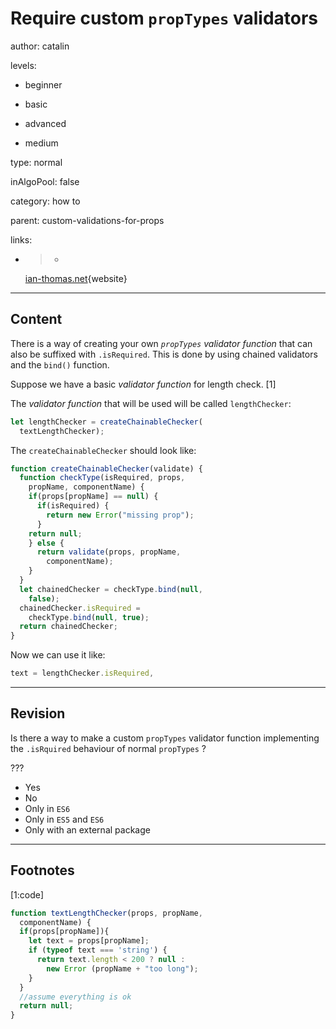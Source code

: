 # Require custom `propTypes` validators
author: catalin

levels:

  - beginner

  - basic

  - advanced

  - medium

type: normal

inAlgoPool: false

category: how to

parent: custom-validations-for-props

links:

  - >-
    [ian-thomas.net](http://www.ian-thomas.net/custom-proptype-validation-with-react/){website}

---
## Content

There is a way of creating your own *`propTypes` validator function* that can also be suffixed with `.isRequired`. This is done by  using chained validators and the `bind()` function.

Suppose we have a basic *validator function* for length check. [1]

The *validator function* that will be used will be called `lengthChecker`:
```jsx
let lengthChecker = createChainableChecker(
  textLengthChecker);
```
The `createChainableChecker` should look like:
```jsx
function createChainableChecker(validate) {
  function checkType(isRequired, props,
    propName, componentName) {
    if(props[propName] == null) {
      if(isRequired) {
        return new Error("missing prop");
      }
    return null;
    } else {
      return validate(props, propName,
        componentName);
    }
  }
  let chainedChecker = checkType.bind(null,
    false);
  chainedChecker.isRequired =
    checkType.bind(null, true);
  return chainedChecker;
}

```
Now we can use it like:
```jsx
text = lengthChecker.isRequired,
```

---
## Revision

Is there a way to make a custom `propTypes` validator function implementing the `.isRquired` behaviour of normal `propTypes` ?

???

* Yes
* No
* Only in `ES6`
* Only in `ES5` and `ES6`
* Only with an external package
---
## Footnotes

[1:code]
```jsx
function textLengthChecker(props, propName,
  componentName) {
  if(props[propName]){
    let text = props[propName];
    if (typeof text === 'string') {
      return text.length < 200 ? null :
        new Error (propName + "too long");
    }
  }
  //assume everything is ok
  return null;
}
```
